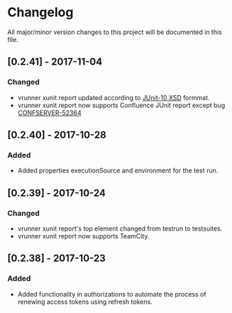 # Changelog
All major/minor version changes to this project will be documented in this file.

## [0.2.41] - 2017-11-04
### Changed
- vrunner xunit report updated according to [JUnit-10 XSD](https://github.com/jenkinsci/xunit-plugin/blob/master/src/main/resources/org/jenkinsci/plugins/xunit/types/model/xsd/junit-10.xsd) formmat.
- vrunner xunit report now supports Confluence JUnit report except bug [CONFSERVER-52364](https://jira.atlassian.com/browse/CONFSERVER-52364)

## [0.2.40] - 2017-10-28
### Added
- Added properties executionSource and environment for the test run.

## [0.2.39] - 2017-10-24
### Changed
- vrunner xunit report's top element changed from testrun to testsuites.
- vrunner xunit report now supports TeamCity.

## [0.2.38] - 2017-10-23
### Added
- Added functionality in authorizations to automate the process of renewing access tokens using refresh tokens.